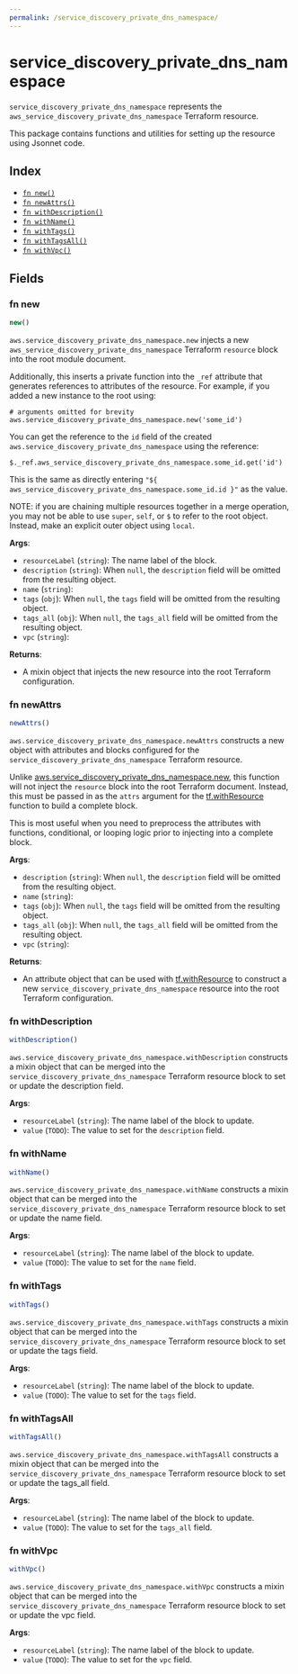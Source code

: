 ```yaml
---
permalink: /service_discovery_private_dns_namespace/
---
```


# service_discovery_private_dns_namespace

`service_discovery_private_dns_namespace` represents the `aws_service_discovery_private_dns_namespace` Terraform resource.



This package contains functions and utilities for setting up the resource using Jsonnet code.


## Index

* [`fn new()`](#fn-new)
* [`fn newAttrs()`](#fn-newattrs)
* [`fn withDescription()`](#fn-withdescription)
* [`fn withName()`](#fn-withname)
* [`fn withTags()`](#fn-withtags)
* [`fn withTagsAll()`](#fn-withtagsall)
* [`fn withVpc()`](#fn-withvpc)

## Fields

### fn new

```ts
new()
```


`aws.service_discovery_private_dns_namespace.new` injects a new `aws_service_discovery_private_dns_namespace` Terraform `resource`
block into the root module document.

Additionally, this inserts a private function into the `_ref` attribute that generates references to attributes of the
resource. For example, if you added a new instance to the root using:

    # arguments omitted for brevity
    aws.service_discovery_private_dns_namespace.new('some_id')

You can get the reference to the `id` field of the created `aws.service_discovery_private_dns_namespace` using the reference:

    $._ref.aws_service_discovery_private_dns_namespace.some_id.get('id')

This is the same as directly entering `"${ aws_service_discovery_private_dns_namespace.some_id.id }"` as the value.

NOTE: if you are chaining multiple resources together in a merge operation, you may not be able to use `super`, `self`,
or `$` to refer to the root object. Instead, make an explicit outer object using `local`.

**Args**:
  - `resourceLabel` (`string`): The name label of the block.
  - `description` (`string`):  When `null`, the `description` field will be omitted from the resulting object.
  - `name` (`string`): 
  - `tags` (`obj`):  When `null`, the `tags` field will be omitted from the resulting object.
  - `tags_all` (`obj`):  When `null`, the `tags_all` field will be omitted from the resulting object.
  - `vpc` (`string`): 

**Returns**:
- A mixin object that injects the new resource into the root Terraform configuration.


### fn newAttrs

```ts
newAttrs()
```


`aws.service_discovery_private_dns_namespace.newAttrs` constructs a new object with attributes and blocks configured for the `service_discovery_private_dns_namespace`
Terraform resource.

Unlike [aws.service_discovery_private_dns_namespace.new](#fn-servicediscoveryprivatednsnamespacenew), this function will not inject the `resource`
block into the root Terraform document. Instead, this must be passed in as the `attrs` argument for the
[tf.withResource](https://github.com/tf-libsonnet/core/tree/main/docs#fn-withresource) function to build a complete block.

This is most useful when you need to preprocess the attributes with functions, conditional, or looping logic prior to
injecting into a complete block.

**Args**:
  - `description` (`string`):  When `null`, the `description` field will be omitted from the resulting object.
  - `name` (`string`): 
  - `tags` (`obj`):  When `null`, the `tags` field will be omitted from the resulting object.
  - `tags_all` (`obj`):  When `null`, the `tags_all` field will be omitted from the resulting object.
  - `vpc` (`string`): 

**Returns**:
  - An attribute object that can be used with [tf.withResource](https://github.com/tf-libsonnet/core/tree/main/docs#fn-withresource) to construct a new `service_discovery_private_dns_namespace` resource into the root Terraform configuration.


### fn withDescription

```ts
withDescription()
```

`aws.service_discovery_private_dns_namespace.withDescription` constructs a mixin object that can be merged into the `service_discovery_private_dns_namespace`
Terraform resource block to set or update the description field.



**Args**:
  - `resourceLabel` (`string`): The name label of the block to update.
  - `value` (`TODO`): The value to set for the `description` field.


### fn withName

```ts
withName()
```

`aws.service_discovery_private_dns_namespace.withName` constructs a mixin object that can be merged into the `service_discovery_private_dns_namespace`
Terraform resource block to set or update the name field.



**Args**:
  - `resourceLabel` (`string`): The name label of the block to update.
  - `value` (`TODO`): The value to set for the `name` field.


### fn withTags

```ts
withTags()
```

`aws.service_discovery_private_dns_namespace.withTags` constructs a mixin object that can be merged into the `service_discovery_private_dns_namespace`
Terraform resource block to set or update the tags field.



**Args**:
  - `resourceLabel` (`string`): The name label of the block to update.
  - `value` (`TODO`): The value to set for the `tags` field.


### fn withTagsAll

```ts
withTagsAll()
```

`aws.service_discovery_private_dns_namespace.withTagsAll` constructs a mixin object that can be merged into the `service_discovery_private_dns_namespace`
Terraform resource block to set or update the tags_all field.



**Args**:
  - `resourceLabel` (`string`): The name label of the block to update.
  - `value` (`TODO`): The value to set for the `tags_all` field.


### fn withVpc

```ts
withVpc()
```

`aws.service_discovery_private_dns_namespace.withVpc` constructs a mixin object that can be merged into the `service_discovery_private_dns_namespace`
Terraform resource block to set or update the vpc field.



**Args**:
  - `resourceLabel` (`string`): The name label of the block to update.
  - `value` (`TODO`): The value to set for the `vpc` field.
